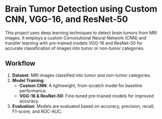 # Brain Tumor Detection using Custom CNN, VGG-16, and ResNet-50

This project uses deep learning techniques to detect brain tumors from MRI images. It employs a custom Convolutional Neural Network (CNN) and transfer learning with pre-trained models VGG-16 and ResNet-50 for accurate classification of images into tumor or non-tumor categories.

## Workflow
1. **Dataset**: MRI images classified into tumor and non-tumor categories.
2. **Model Training**:
   - **Custom CNN**: A lightweight, from-scratch model for baseline performance.
   - **VGG-16 & ResNet-50**: Fine-tuned pre-trained models for improved accuracy.
3. **Evaluation**: Models are evaluated based on accuracy, precision, recall, F1-score, and ROC-AUC.




